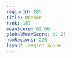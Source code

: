 ```yaml
---
regionId: 185
title: Monaco
rank: 187
meanScore: 62.66
globalMeanScore: 69.25
numRegions: 220
layout: region_score
---
```

